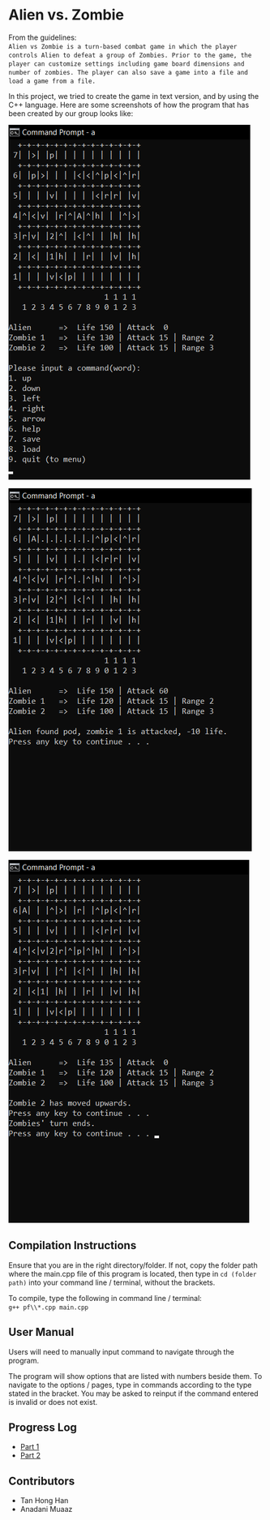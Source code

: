 # Alien vs. Zombie

From the guidelines: \
``Alien vs Zombie is a turn-based combat game in which the player controls Alien to defeat a group of
Zombies. Prior to the game, the player can customize settings including game board dimensions and
number of zombies. The player can also save a game into a file and load a game from a file.``

In this project, we tried to create the game in text version, and by using the C++ language. Here are some screenshots of how the program that has been created by our group looks like:

![image info](pf/ss1.png)

![image info](pf/ss2.png)

![image info](pf/ss3.png)

## Compilation Instructions

Ensure that you are in the right directory/folder. If not, copy the folder path where the main.cpp file of this program is located, then type in ```cd (folder path)``` into your command line / terminal, without the brackets.

To compile, type the following in command line / terminal:  
```g++ pf\\*.cpp main.cpp```

## User Manual

Users will need to manually input command to navigate through the program.

The program will show options that are listed with numbers beside them. To navigate to the options / pages, type in commands according to the type stated in the bracket. You may be asked to reinput if the command entered is invalid or does not exist.

## Progress Log

- [Part 1](PART1.md)
- [Part 2](PART2.md)

## Contributors

- Tan Hong Han
- Anadani Muaaz